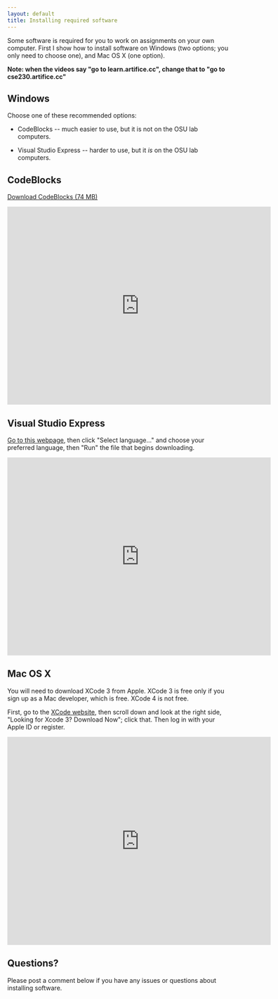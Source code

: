 ```yaml
---
layout: default
title: Installing required software
---
```


Some software is required for you to work on assignments on your own computer.
First I show how to install software on Windows (two options; you only need to
choose one), and Mac OS X (one option).

**Note: when the videos say "go to learn.artifice.cc", change that to "go to
cse230.artifice.cc"**

## Windows

Choose one of these recommended options:

- CodeBlocks -- much easier to use, but it is not on the OSU lab computers.

- Visual Studio Express -- harder to use, but it *is* on the OSU lab computers.

## CodeBlocks

[Download CodeBlocks (74 MB)](http://sourceforge.net/projects/codeblocks/files/Binaries/10.05/Windows/codeblocks-10.05mingw-setup.exe)

<iframe src="http://player.vimeo.com/video/21522534?title=0&byline=0&portrait=0" width="600" height="450" frameborder="0"></iframe>

## Visual Studio Express

[Go to this webpage](http://www.microsoft.com/express/Downloads/#2010-Visual-CPP), then click "Select language..." and choose your preferred language, then "Run" the file that begins downloading.

<iframe src="http://player.vimeo.com/video/21524538?title=0&byline=0&portrait=0" width="600" height="450" frameborder="0"></iframe>

## Mac OS X

You will need to download XCode 3 from Apple. XCode 3 is free only if you sign
up as a Mac developer, which is free. XCode 4 is not free.

First, go to the [XCode website](http://developer.apple.com/xcode/), then
scroll down and look at the right side, "Looking for Xcode 3? Download Now";
click that. Then log in with your Apple ID or register.

<iframe src="http://player.vimeo.com/video/21550188?title=0&byline=0&portrait=0" width="600" height="473" frameborder="0"></iframe>

## Questions?

Please post a comment below if you have any issues or questions about installing software.
